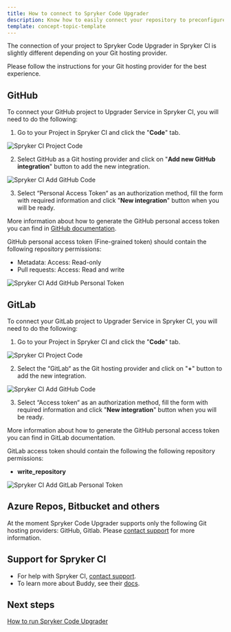 ```yaml
---
title: How to connect to Spryker Code Upgrader
description: Know how to easily connect your repository to preconfigured Spryker Code Upgrader
template: concept-topic-template
---
```


The connection of your project to Spryker Code Upgrader in Spryker CI is slightly different depending on your Git hosting provider.

Please follow the instructions for your Git hosting provider for the best experience.

## GitHub

To connect your GitHub project to Upgrader Service in Spryker CI, you will need to do the following:

1. Go to your Project in Spryker CI and click the "<strong>Code</strong>" tab.

![Spryker CI Project Code](https://spryker.s3.eu-central-1.amazonaws.com/docs/paas%2B/dev/onboarding-to-spryker-code-upgrader/how-to-connect-spryker-code-upgrader.md/project_code.png)

2. Select GitHub as a Git hosting provider and click on "<strong>Add new GitHub integration</strong>" button to add the new integration.

![Spryker CI Add GitHub Code](https://spryker.s3.eu-central-1.amazonaws.com/docs/paas%2B/dev/onboarding-to-spryker-code-upgrader/how-to-connect-spryker-code-upgrader.md/github_code_add.png)

3. Select “Personal Access Token“ as an authorization method, fill the form with required information and click "<strong>New integration</strong>" button when you will be ready.

More information about how to generate the GitHub personal access token you can find in [GitHub documentation](https://docs.github.com/en/authentication/keeping-your-account-and-data-secure/creating-a-personal-access-token).

GitHub personal access token (Fine-grained token) should contain the following repository permissions:

* Metadata: Access: Read-only
* Pull requests: Access: Read and write

![Spryker CI Add GitHub Personal Token](https://spryker.s3.eu-central-1.amazonaws.com/docs/paas%2B/dev/onboarding-to-spryker-code-upgrader/how-to-connect-spryker-code-upgrader.md/github_personal_token.png)

## GitLab

To connect your GitLab project to Upgrader Service in Spryker CI, you will need to do the following:

1. Go to your Project in Spryker CI and click the "<strong>Code</strong>" tab.

![Spryker CI Project Code](https://spryker.s3.eu-central-1.amazonaws.com/docs/paas%2B/dev/onboarding-to-spryker-code-upgrader/how-to-connect-spryker-code-upgrader.md/project_code.png)

2. Select the “GitLab“ as the Git hosting provider and click on "<strong>+</strong>" button to add the new integration.

![Spryker CI Add GitHub Code](https://spryker.s3.eu-central-1.amazonaws.com/docs/paas%2B/dev/onboarding-to-spryker-code-upgrader/how-to-connect-spryker-code-upgrader.md/gitlab_code_add.png)

3. Select “Access token“ as an authorization method, fill the form with required information and click "<strong>New integration</strong>" button when you will be ready.

More information about how to generate the GitHub personal access token you can find in GitLab documentation.

GitLab access token should contain the following the following repository permissions:

* <strong>write_repository</strong>

![Spryker CI Add GitLab Personal Token](https://spryker.s3.eu-central-1.amazonaws.com/docs/paas%2B/dev/onboarding-to-spryker-code-upgrader/how-to-connect-spryker-code-upgrader.md/gitlab_personal_token.png)

## Azure Repos, Bitbucket and others

At the moment Spryker Code Upgrader supports only the following Git hosting providers: GitHub, Gitlab. Please [contact support](https://spryker.force.com/support/s/) for more information.

## Support for Spryker CI

* For help with Spryker CI, [contact support](https://spryker.force.com/support/s/).
* To learn more about Buddy, see their [docs](https://buddy.works/docs).

## Next steps

[How to run Spryker Code Upgrader](/docs/paas-plus/dev/onboarding-to-spryker-code-upgrader/how-to-run-spryker-code-upgrader.html)
